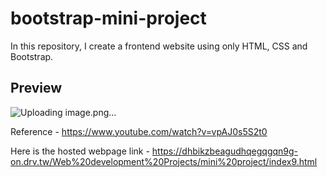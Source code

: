 # bootstrap-mini-project
In this repository, I create a frontend website using only HTML, CSS and Bootstrap.

## Preview 
![Uploading image.png…]()


Reference - 
https://www.youtube.com/watch?v=vpAJ0s5S2t0

Here is the hosted webpage link - 
https://dhbikzbeagudhqegqgqn9g-on.drv.tw/Web%20development%20Projects/mini%20project/index9.html

